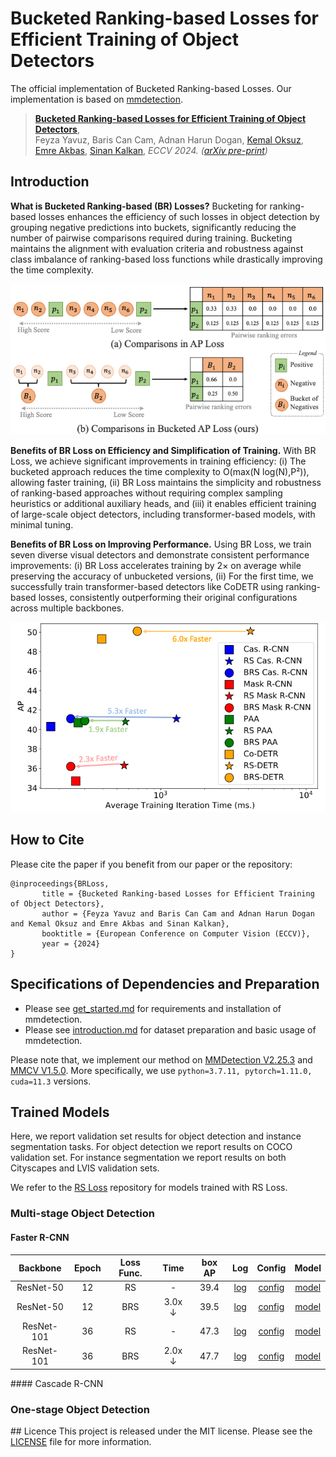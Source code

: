# Bucketed Ranking-based Losses for Efficient Training of Object Detectors

The official implementation of Bucketed Ranking-based Losses. Our implementation is based on [mmdetection](https://github.com/open-mmlab/mmdetection).

> [**Bucketed Ranking-based Losses for Efficient Training of Object Detectors**](https://arxiv.org/abs/2407.14204),            
> Feyza Yavuz, Baris Can Cam, Adnan Harun Dogan, [Kemal Oksuz](https://kemaloksuz.github.io/), [Emre Akbas](http://user.ceng.metu.edu.tr/~emre/), [Sinan Kalkan](http://www.kovan.ceng.metu.edu.tr/~sinan/),
> *ECCV 2024. ([arXiv pre-print](https://arxiv.org/abs/2407.14204))*



## Introduction

**What is Bucketed Ranking-based (BR) Losses?** Bucketing for ranking-based losses enhances the efficiency of such losses in object detection by grouping negative predictions into buckets, significantly reducing the number of pairwise comparisons required during training. Bucketing maintains the alignment with evaluation criteria and robustness against class imbalance of ranking-based loss functions while drastically improving the time complexity.

<p align="center">
  <img src="figures/ranking_comparison_2.png" width="600">
</p>

**Benefits of BR Loss on Efficiency and Simplification of Training.** With BR Loss, we achieve significant improvements in training efficiency: (i) The bucketed approach reduces the time complexity to O(max(N log(N),P²)), allowing faster training, (ii) BR Loss maintains the simplicity and robustness of ranking-based approaches without requiring complex sampling heuristics or additional auxiliary heads, and (iii) it enables efficient training of large-scale object detectors, including transformer-based models, with minimal tuning.

**Benefits of BR Loss on Improving Performance.** Using BR Loss, we train seven diverse visual detectors and demonstrate consistent performance improvements: (i) BR Loss accelerates training by 2× on average while preserving the accuracy of unbucketed versions, (ii) For the first time, we successfully train transformer-based detectors like CoDETR using ranking-based losses, consistently outperforming their original configurations across multiple backbones.

<p align="center">
  <img src="figures/performance_comparison.png" width="600">
</p>

## How to Cite

Please cite the paper if you benefit from our paper or the repository:
```
@inproceedings{BRLoss,
       title = {Bucketed Ranking-based Losses for Efficient Training of Object Detectors},
       author = {Feyza Yavuz and Baris Can Cam and Adnan Harun Dogan and Kemal Oksuz and Emre Akbas and Sinan Kalkan},
       booktitle = {European Conference on Computer Vision (ECCV)},
       year = {2024}
}
```
## Specifications of Dependencies and Preparation
- Please see [get_started.md](docs/en/get_started.md) for requirements and installation of mmdetection.
- Please see [introduction.md](docs/en/1_exist_data_model.md) for dataset preparation and basic usage of mmdetection.

Please note that, we implement our method on [MMDetection V2.25.3](https://github.com/open-mmlab/mmdetection/releases/tag/v2.25.3) and [MMCV V1.5.0](https://github.com/open-mmlab/mmcv/releases/tag/v1.5.0). More specifically, we use ```python=3.7.11, pytorch=1.11.0, cuda=11.3``` versions.

## Trained Models
Here, we report validation set results for object detection and instance segmentation tasks. For object detection we report results on COCO validation set. For instance segmentation we report results on both Cityscapes and LVIS validation sets.

We refer to the [RS Loss](http://github.com/kemaloksuz/RankSortLoss) repository for models trained with RS Loss. 

### Multi-stage Object Detection
#### Faster R-CNN

|    Backbone     |  Epoch |  Loss Func. | Time | box AP |  Log  | Config | Model |
| :-------------: | :-----: | :-----: | :------------: | :------------: | :------------: | :-------: | :-------: |
|    ResNet-50 | 12 |  RS  | - | 39.4 |  [log]()| [config]() | [model]() |
|    ResNet-50 | 12 |  BRS  | 3.0x &#8595; | 39.5 |  [log]()| [config]() | [model]() |
|    ResNet-101 | 36 |  RS  | - | 47.3 |  [log]()| [config]() | [model]() |
|    ResNet-101 | 36 |  BRS  | 2.0x &#8595; | 47.7 |  [log]()| [config]() | [model]() |

#### Cascade R-CNN


### One-stage Object Detection


## Licence
This project is released under the MIT license. Please see the [LICENSE](LICENSE) file for more information.
